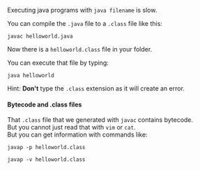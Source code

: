 Executing java programs with `java filename` is slow.

You can compile the `.java` file to a `.class` file like this:
```
javac helloworld.java
```

Now there is a `helloworld.class` file in your folder.

You can execute that file by typing:
```
java helloworld
```
Hint: **Don't** type the `.class` extension as it will create an error.


#### Bytecode and .class files

That `.class` file that we generated with `javac` contains bytecode.\
But you cannot just read that with `vim` or `cat`.\
But you can get information with commands like:
```
javap -p helloworld.class
```
```
javap -v helloworld.class
```
